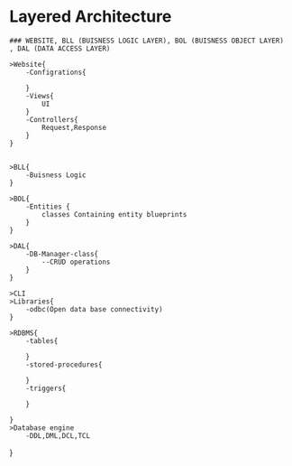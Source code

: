 # Layered Architecture 
    ### WEBSITE, BLL (BUISNESS LOGIC LAYER), BOL (BUISNESS OBJECT LAYER)  , DAL (DATA ACCESS LAYER)

    >Website{
        -Configrations{

        }
        -Views{
            UI
        }
        -Controllers{
            Request,Response
        }
    }


    >BLL{
        -Buisness Logic
    }

    >BOL{
        -Entities {
            classes Containing entity blueprints
        }
    }

    >DAL{
        -DB-Manager-class{
            --CRUD operations
        }
    }

    >CLI
    >Libraries{
        -odbc(Open data base connectivity)
    }

    >RDBMS{
        -tables{
            
        }
        -stored-procedures{

        }
        -triggers{

        }

    }
    >Database engine 
        -DDL,DML,DCL,TCL

    
}